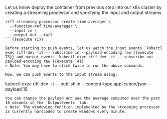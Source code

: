 Let us know deploy the container from previous step into our k8s cluster by creating a streaming processor and specfying the input and output streams
```
riff streaming processor create time-averager \
  --function-ref time-averager \
  --input in \
  --output out --tail
```{{execute T1}}

Before starting to push events, let us watch the input events `kubectl exec riff-dev -it -- subscribe in --payload-encoding raw`{{execute T3}} and output events `kubectl exec riff-dev -it -- subscribe out --payload-encoding raw`{{execute T4}}
> Note: You may have to click twice to run the above commands.

Now, we can push events to the input stream using:
```
kubectl exec riff-dev -it -- publish in --content-type application/json --payload 10
```{{execute T1}}
You can change the payload and see the average computed over the past 10 seconds in the `OutputEvents` tab.
> Note: The windowing function implemented by the streaming processor is currently hardcoded to create windows every minute.

